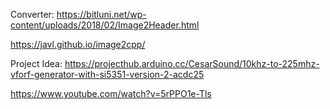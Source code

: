 Converter:
https://bitluni.net/wp-content/uploads/2018/02/Image2Header.html


https://javl.github.io/image2cpp/


Project Idea:
https://projecthub.arduino.cc/CesarSound/10khz-to-225mhz-vforf-generator-with-si5351-version-2-acdc25


https://www.youtube.com/watch?v=5rPPO1e-Tls
